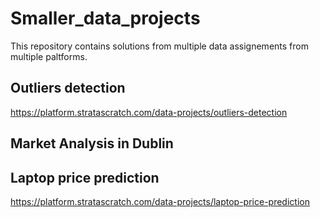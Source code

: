 # Smaller_data_projects

This repository contains solutions from multiple data assignements from multiple paltforms.

## Outliers detection

https://platform.stratascratch.com/data-projects/outliers-detection

## Market Analysis in Dublin


## Laptop price prediction

https://platform.stratascratch.com/data-projects/laptop-price-prediction